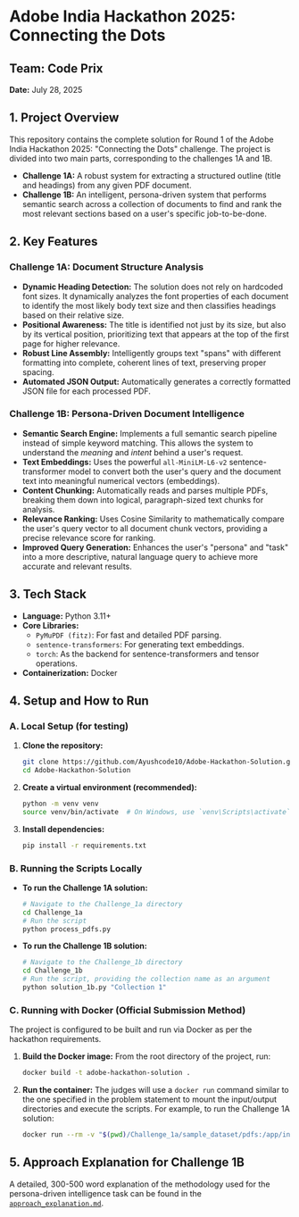 # Adobe India Hackathon 2025: Connecting the Dots

**Team:** Code Prix
  --- 
**Date:** July 28, 2025

## 1. Project Overview

This repository contains the complete solution for Round 1 of the Adobe India Hackathon 2025: "Connecting the Dots" challenge. The project is divided into two main parts, corresponding to the challenges 1A and 1B.

* **Challenge 1A:** A robust system for extracting a structured outline (title and headings) from any given PDF document.
* **Challenge 1B:** An intelligent, persona-driven system that performs semantic search across a collection of documents to find and rank the most relevant sections based on a user's specific job-to-be-done.

## 2. Key Features

### Challenge 1A: Document Structure Analysis

* **Dynamic Heading Detection:** The solution does not rely on hardcoded font sizes. It dynamically analyzes the font properties of each document to identify the most likely body text size and then classifies headings based on their relative size.
* **Positional Awareness:** The title is identified not just by its size, but also by its vertical position, prioritizing text that appears at the top of the first page for higher relevance.
* **Robust Line Assembly:** Intelligently groups text "spans" with different formatting into complete, coherent lines of text, preserving proper spacing.
* **Automated JSON Output:** Automatically generates a correctly formatted JSON file for each processed PDF.

### Challenge 1B: Persona-Driven Document Intelligence

* **Semantic Search Engine:** Implements a full semantic search pipeline instead of simple keyword matching. This allows the system to understand the *meaning* and *intent* behind a user's request.
* **Text Embeddings:** Uses the powerful `all-MiniLM-L6-v2` sentence-transformer model to convert both the user's query and the document text into meaningful numerical vectors (embeddings).
* **Content Chunking:** Automatically reads and parses multiple PDFs, breaking them down into logical, paragraph-sized text chunks for analysis.
* **Relevance Ranking:** Uses Cosine Similarity to mathematically compare the user's query vector to all document chunk vectors, providing a precise relevance score for ranking.
* **Improved Query Generation:** Enhances the user's "persona" and "task" into a more descriptive, natural language query to achieve more accurate and relevant results.

## 3. Tech Stack

* **Language:** Python 3.11+
* **Core Libraries:**
    * `PyMuPDF (fitz)`: For fast and detailed PDF parsing.
    * `sentence-transformers`: For generating text embeddings.
    * `torch`: As the backend for sentence-transformers and tensor operations.
* **Containerization:** Docker

## 4. Setup and How to Run

### A. Local Setup (for testing)

1.  **Clone the repository:**
    ```bash
    git clone https://github.com/Ayushcode10/Adobe-Hackathon-Solution.git
    cd Adobe-Hackathon-Solution
    ```

2.  **Create a virtual environment (recommended):**
    ```bash
    python -m venv venv
    source venv/bin/activate  # On Windows, use `venv\Scripts\activate`
    ```

3.  **Install dependencies:**
    ```bash
    pip install -r requirements.txt
    ```

### B. Running the Scripts Locally

* **To run the Challenge 1A solution:**
    ```bash
    # Navigate to the Challenge_1a directory
    cd Challenge_1a
    # Run the script
    python process_pdfs.py
    ```

* **To run the Challenge 1B solution:**
    ```bash
    # Navigate to the Challenge_1b directory
    cd Challenge_1b
    # Run the script, providing the collection name as an argument
    python solution_1b.py "Collection 1"
    ```

### C. Running with Docker (Official Submission Method)

The project is configured to be built and run via Docker as per the hackathon requirements.

1.  **Build the Docker image:**
    From the root directory of the project, run:
    ```bash
    docker build -t adobe-hackathon-solution .
    ```

2.  **Run the container:**
    The judges will use a `docker run` command similar to the one specified in the problem statement to mount the input/output directories and execute the scripts. For example, to run the Challenge 1A solution:
    ```bash
    docker run --rm -v "$(pwd)/Challenge_1a/sample_dataset/pdfs:/app/input" -v "$(pwd)/Challenge_1a/sample_dataset/outputs:/app/output" adobe-hackathon-solution python /app/Challenge_1a/process_pdfs.py
    ```

## 5. Approach Explanation for Challenge 1B

A detailed, 300-500 word explanation of the methodology used for the persona-driven intelligence task can be found in the [`approach_explanation.md`](./approach_explanation.md).